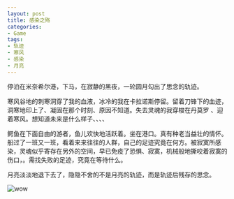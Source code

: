 ```yaml
---
layout: post
title: 感染之殇
categories:
- Game
tags:
- 轨迹
- 寒风
- 感染
- 月亮
---
```


停泊在米奈希尔港，下马，在寂静的黑夜，一轮圆月勾出了思念的轨迹。

寒风谷地的刺寒洞穿了我的血液，冰冷的我在卡拉诺斯停留。留着刀锋下的血迹，洞寒地印上了、凝固在那个时刻、原因不知道。失去灵魂的我穿梭在丹莫罗 、迎着寒风。想知道未来是什么样子、、、、

鳄鱼在下面自由的游者，鱼儿欢快地活跃着。坐在港口。真有种老当益壮的情怀。船过了一班又一班，看着来来往往的人群，自己的足迹究竟在何方。被寂寞所感染，灵魂似乎寄存在另外的空间，早已免疫了恐惧、寂寞，机械般地撕咬着寂寞的伤口，。需找失败的足迹，究竟在等待什么。

月亮淡淡地退下去了，隐隐不舍的不是月亮的轨迹，而是轨迹后残存的思念。

![wow](http://i.imgur.com/D04FX.jpg)